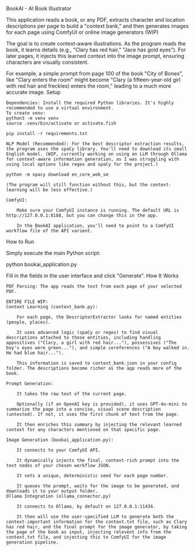 BookAI - AI Book Illustrator

This application reads a book, or any PDF, extracts character and location descriptions per page to build a "context bank," and then generates images for each page using ComfyUI or online image generators (WIP)


The goal is to create context-aware illustrations. As the program reads the book, it learns details (e.g., "Clary has red hair," "Jace has gold eyes"). For later pages, it injects this learned context into the image prompt, ensuring characters are visually consistent.

For example, a simple prompt from page 100 of the book "City of Bones", like "Clary enters the room" might become "Clary (a fifteen-year-old girl with red hair and freckles) enters the room," leading to a much more accurate image.
Setup

    Dependencies: Install the required Python libraries. It's highly recommended to use a virtual environment.
    To create venv:
    python3 -m venv venv 
    source .venv/bin/activate or activate.fish
    
    pip install -r requirements.txt

    NLP Model (Recommended): For the best descriptor extraction results, the program uses the spaCy library. You'll need to download its small English model. (WIP, currently working on using an LLM through Ollama for context-aware information generation, as I was struggling with using local options like regex and spaCy for the project.) 

    python -m spacy download en_core_web_sm

    (The program will still function without this, but the context-learning will be less effective.)

    ComfyUI:

        Make sure your ComfyUI instance is running. The default URL is http://127.0.0.1:8188, but you can change this in the app.

        In the BookAI application, you'll need to point to a ComfyUI workflow file of the API varient.

How to Run

Simply execute the main Python script:

python bookai_application.py

Fill in the fields in the user interface and click "Generate".
How It Works

    PDF Parsing: The app reads the text from each page of your selected PDF.

    ENTIRE FILE WIP:
    Context Learning (context_bank.py):

        For each page, the DescriptorExtractor looks for named entities (people, places).

        It uses advanced logic (spaCy or regex) to find visual descriptions attached to those entities, including handling appositives ("Clary, a girl with red hair..."), possessives ("The boy's eyes were green..."), and simple coreferences ("A boy walked in. He had blue hair...").

        This information is saved to context_bank.json in your config folder. The descriptions become richer as the app reads more of the book.

    Prompt Generation:

        It takes the raw text of the current page.

        Optionally (if an OpenAI key is provided), it uses GPT-4o-mini to summarize the page into a concise, visual scene description (untested). If not, it uses the first chunk of text from the page.

        It then enriches this summary by injecting the relevant learned context for any characters mentioned on that specific page.

    Image Generation (bookai_application.py):

        It connects to your ComfyUI API.

        It dynamically injects the final, context-rich prompt into the text nodes of your chosen workflow JSON.

        It sets a unique, deterministic seed for each page number.

        It queues the prompt, waits for the image to be generated, and downloads it to your output folder.
    Ollama Integration (ollama_connector.py) 

        It connects to Ollama, by default on 127.0.0.1:11434.

        It then will use the user-specified LLM to generate both the context-important information for the context.txt file, such as Clary has red hair, and the final prompt for the image generator, by taking the page of the book as input, injecting relevent info from the context.txt file, and injecting this to ComfyUI for the image generation pipeline.
